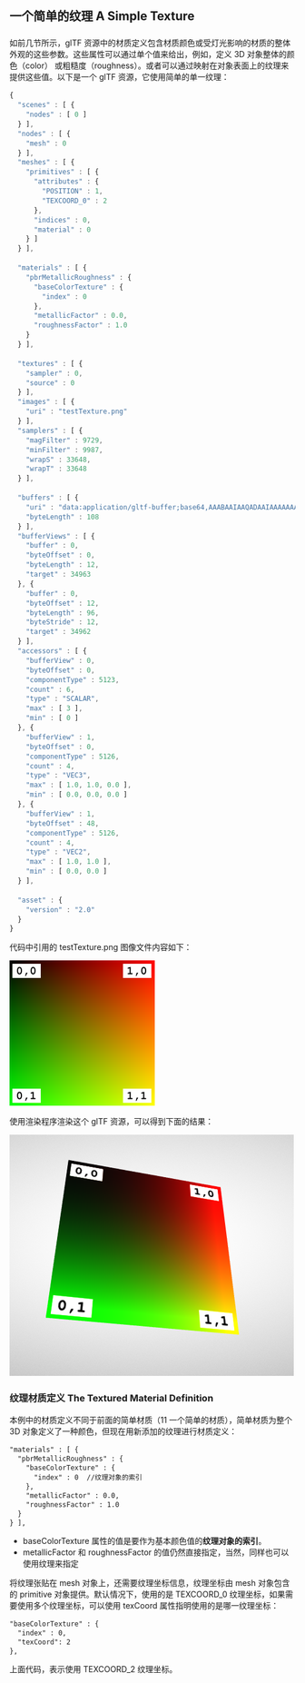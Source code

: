 ## 一个简单的纹理 A Simple Texture

###

如前几节所示，glTF 资源中的材质定义包含材质颜色或受灯光影响的材质的整体外观的这些参数。这些属性可以通过单个值来给出，例如，定义 3D 对象整体的颜色（color） 或粗糙度（roughness）。或者可以通过映射在对象表面上的纹理来提供这些值。以下是一个 glTF 资源，它使用简单的单一纹理：

```javascript
{
  "scenes" : [ {
    "nodes" : [ 0 ]
  } ],
  "nodes" : [ {
    "mesh" : 0
  } ],
  "meshes" : [ {
    "primitives" : [ {
      "attributes" : {
        "POSITION" : 1,
        "TEXCOORD_0" : 2
      },
      "indices" : 0,
      "material" : 0
    } ]
  } ],

  "materials" : [ {
    "pbrMetallicRoughness" : {
      "baseColorTexture" : {
        "index" : 0
      },
      "metallicFactor" : 0.0,
      "roughnessFactor" : 1.0
    }
  } ],

  "textures" : [ {
    "sampler" : 0,
    "source" : 0
  } ],
  "images" : [ {
    "uri" : "testTexture.png"
  } ],
  "samplers" : [ {
    "magFilter" : 9729,
    "minFilter" : 9987,
    "wrapS" : 33648,
    "wrapT" : 33648
  } ],

  "buffers" : [ {
    "uri" : "data:application/gltf-buffer;base64,AAABAAIAAQADAAIAAAAAAAAAAAAAAAAAAACAPwAAAAAAAAAAAAAAAAAAgD8AAAAAAACAPwAAgD8AAAAAAAAAAAAAgD8AAAAAAACAPwAAgD8AAAAAAAAAAAAAAAAAAAAAAACAPwAAAAAAAAAA",
    "byteLength" : 108
  } ],
  "bufferViews" : [ {
    "buffer" : 0,
    "byteOffset" : 0,
    "byteLength" : 12,
    "target" : 34963
  }, {
    "buffer" : 0,
    "byteOffset" : 12,
    "byteLength" : 96,
    "byteStride" : 12,
    "target" : 34962
  } ],
  "accessors" : [ {
    "bufferView" : 0,
    "byteOffset" : 0,
    "componentType" : 5123,
    "count" : 6,
    "type" : "SCALAR",
    "max" : [ 3 ],
    "min" : [ 0 ]
  }, {
    "bufferView" : 1,
    "byteOffset" : 0,
    "componentType" : 5126,
    "count" : 4,
    "type" : "VEC3",
    "max" : [ 1.0, 1.0, 0.0 ],
    "min" : [ 0.0, 0.0, 0.0 ]
  }, {
    "bufferView" : 1,
    "byteOffset" : 48,
    "componentType" : 5126,
    "count" : 4,
    "type" : "VEC2",
    "max" : [ 1.0, 1.0 ],
    "min" : [ 0.0, 0.0 ]
  } ],

  "asset" : {
    "version" : "2.0"
  }
}
```

代码中引用的 testTexture.png 图像文件内容如下：

![图13a示例引用的图像文件](./imgs/图13a示例引用的图像文件.png)

使用渲染程序渲染这个 glTF 资源，可以得到下面的结果：

![图13b示例的渲染结果](./imgs/图13b示例的渲染结果.png)

### 纹理材质定义 The Textured Material Definition

本例中的材质定义不同于前面的简单材质（11 一个简单的材质），简单材质为整个 3D 对象定义了一种颜色，但现在用新添加的纹理进行材质定义：

```
"materials" : [ {
  "pbrMetallicRoughness" : {
    "baseColorTexture" : {
      "index" : 0  //纹理对象的索引
    },
    "metallicFactor" : 0.0,
    "roughnessFactor" : 1.0
  }
} ],

```

- baseColorTexture 属性的值是要作为基本颜色值的**纹理对象的索引**。
- metallicFactor 和 roughnessFactor 的值仍然直接指定，当然，同样也可以使用纹理来指定

将纹理张贴在 mesh 对象上，还需要纹理坐标信息，纹理坐标由 mesh 对象包含的 primitive 对象提供。默认情况下，使用的是 TEXCOORD_0 纹理坐标，如果需要使用多个纹理坐标，可以使用 texCoord 属性指明使用的是哪一纹理坐标：

```
"baseColorTexture" : {
  "index" : 0,
  "texCoord": 2
},

```

上面代码，表示使用 TEXCOORD_2 纹理坐标。
